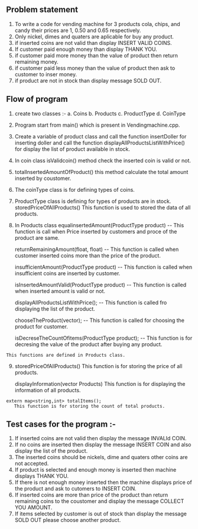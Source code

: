  ## Problem statement

  1. To write a code for vending machine for 3 products cola, chips, and candy their prices are 1, 0.50 and 0.65 respectively.
  2. Only nickel, dimes and quaters are aplicable for buy any product. 
  3. if inserted coins are not valid than display INSERT VALID COINS.
  4. If customer paid enough money than display THANK YOU.
  5. if customer paid more money than the value of product then return remaining money.
  6. if customer paid less money than the value of product then ask to customer to inser money.
  7. if product are not in stock than display message SOLD OUT.
  
  ## Flow of program
   1. create two classes :-
      a. Coins
      b. Products
      c. ProductType
      d. CoinType

   2. Program start from main() which is present in Vendingmachine.cpp.
   3. Create a variable of product class and call the function insertDoller for inserting doller and call the function displayAllProductsListWithPrice() for display the list of product available in stock.
   4. In coin class isValidcoin() method check the inserted coin is valid or not.
   5. totalInsertedAmountOfProduct() this method calculate the total amount inserted by coustomer.
   6. The coinType class is for defining types of coins.
   7. ProductType class is defining for types of products are in stock.
      storedPriceOfAllProducts() 
        This function is used to stored the data of all products.

   8. In Products class 
        equalinsertedAmount(ProductType product)
            -- This function is call when Price inserted by customers and proce of the product are same.

        returnRemainingAmount(float, float)
           -- This function is called when customer inserted coins more than the price of the product.

        insufficientAmount(ProductType product)
           -- This function is called when insufficient coins are inserted by customer.

        isInsertedAmountValid(ProductType product)
          -- This function is called when inserted amount is valid or not.

        displayAllProductsListWithPrice();
            -- This function is called fro displaying the list of the product.

        chooseTheProduct(vector<ProductType>);
            -- This function is called for choosing the product for customer.

        isDecreseTheCountOfitems(ProductType product);
           -- This function is for decresing the value of the product after buying any product.
     
    This functions are defined in Products class.

  9. storedPriceOfAllProducts() 
       This function is for storing the price of all products.

     displayInformation(vector<ProductType> Products)
       This function is for displaying the information of all products.
    
    extern map<string,int> totalItems();
       This function is for storing the count of total products.
    
   ## Test cases for the program :-
   1. If inserted coins are not valid then display the message INVALId COIN.
   2. If no coins are inserted then display the message INSERT COIN and also display the list of the product.
   3. The inserted coins should be nickels, dime and quaters other coins are not accepted.
   4. If product is selected and enough money is inserted then machine displays THANK YOU.
   5. If there is not enough money inserted then the machine displays  price of the product and ask to cutomers to  INSERT COIN.
   6. If inserted coins are more than price of the product than return remaining coins to the coustomer and display the message COLLECT YOU AMOUNT.
   7. If items selected by customer is out of stock than display the message SOLD OUT please choose another product.
